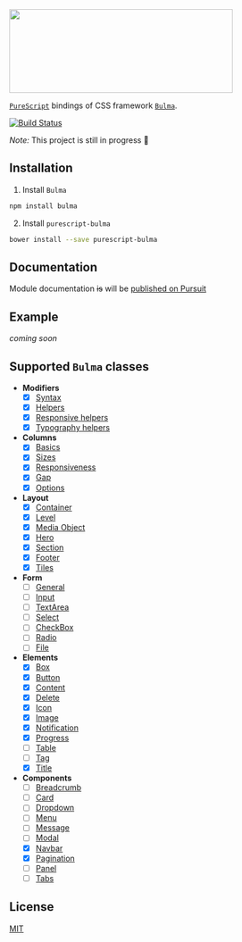 <img src="https://raw.githubusercontent.com/sectore/purescript-bulma/master/misc/logo.png" width="400" height="150">

[`PureScript`](http://www.purescript.org/) bindings of CSS framework [`Bulma`](https://github.com/jgthms/bulma).

[![Build Status](https://travis-ci.org/sectore/purescript-bulma.svg?branch=master)](https://travis-ci.org/sectore/purescript-bulma)

_Note:_ This project is still in progress :construction_worker:


## Installation

1. Install `Bulma`
```bash
npm install bulma
```

2. Install `purescript-bulma`
```bash
bower install --save purescript-bulma
```

## Documentation

Module documentation ~~is~~ will be [published on Pursuit](http://pursuit.purescript.org/packages/purescript-bulma)

## Example

_coming soon_

## Supported `Bulma` classes

- **Modifiers**
  * [x] [Syntax](https://bulma.io/documentation/modifiers/syntax/)
  * [x] [Helpers](https://bulma.io/documentation/modifiers/helpers/)
  * [x] [Responsive helpers](https://bulma.io/documentation/modifiers/responsive-helpers/)
  * [x] [Typography helpers](https://bulma.io/documentation/modifiers/typography-helpers/)
- **Columns**
  * [x] [Basics](https://bulma.io/documentation/columns/basics/)
  * [x] [Sizes](https://bulma.io/documentation/columns/sizes/)
  * [x] [Responsiveness](https://bulma.io/documentation/columns/responsiveness/)
  * [x] [Gap](https://bulma.io/documentation/columns/gap/)
  * [x] [Options](https://bulma.io/documentation/columns/options/)
- **Layout**
  * [x] [Container](https://bulma.io/documentation/layout/container/)
  * [x] [Level](https://bulma.io/documentation/layout/level/)
  * [x] [Media Object](https://bulma.io/documentation/layout/media-object/)
  * [x] [Hero](https://bulma.io/documentation/layout/hero/)
  * [x] [Section](https://bulma.io/documentation/layout/section/)
  * [x] [Footer](https://bulma.io/documentation/layout/footer/)
  * [x] [Tiles](https://bulma.io/documentation/layout/tiles/)
- **Form**
  * [ ] [General](https://bulma.io/documentation/form/general/)
  * [ ] [Input](https://bulma.io/documentation/form/input/)
  * [ ] [TextArea](https://bulma.io/documentation/form/textarea/)
  * [ ] [Select](https://bulma.io/documentation/form/select/)
  * [ ] [CheckBox](https://bulma.io/documentation/form/checkbox/)
  * [ ] [Radio](https://bulma.io/documentation/form/radio/)
  * [ ] [File](https://bulma.io/documentation/form/file/)
- **Elements**
  * [x] [Box](https://bulma.io/documentation/elements/box/)
  * [x] [Button](https://bulma.io/documentation/elements/button/)
  * [x] [Content](https://bulma.io/documentation/elements/content/)
  * [x] [Delete](https://bulma.io/documentation/elements/delete/)
  * [x] [Icon](https://bulma.io/documentation/elements/icon/)
  * [x] [Image](https://bulma.io/documentation/elements/image/)
  * [x] [Notification](https://bulma.io/documentation/elements/notification/)
  * [x] [Progress](https://bulma.io/documentation/elements/progress/)
  * [ ] [Table](https://bulma.io/documentation/elements/Table/)
  * [ ] [Tag](https://bulma.io/documentation/elements/Tag/)
  * [x] [Title](https://bulma.io/documentation/elements/Title/)
- **Components**
  * [ ] [Breadcrumb](https://bulma.io/documentation/components/breadcrumb/)
  * [ ] [Card](https://bulma.io/documentation/components/card/)
  * [ ] [Dropdown](https://bulma.io/documentation/components/dropdown/)
  * [ ] [Menu](https://bulma.io/documentation/components/menu/)
  * [ ] [Message](https://bulma.io/documentation/components/message/)
  * [ ] [Modal](https://bulma.io/documentation/components/modal/)
  * [x] [Navbar](https://bulma.io/documentation/components/navbar/)
  * [x] [Pagination](https://bulma.io/documentation/components/pagination/)
  * [ ] [Panel](https://bulma.io/documentation/components/panel/)
  * [ ] [Tabs](https://bulma.io/documentation/components/tabs/)

## License

[MIT](./LICENSE)
